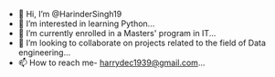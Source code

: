 - 👋 Hi, I’m @HarinderSingh19
- 👀 I’m interested in learning Python...
- 🌱 I’m currently enrolled in a Masters' program in IT...
- 💞️ I’m looking to collaborate on projects related to the field of Data engineering...
- 📫 How to reach me- harrydec1939@gmail.com...

<!---
HarinderSingh19/HarinderSingh19 is a ✨ special ✨ repository because its `README.md` (this file) appears on your GitHub profile.
You can click the Preview link to take a look at your changes.
--->
